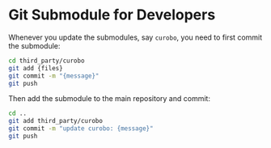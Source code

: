 # Git Submodule for Developers

Whenever you update the submodules, say `curobo`, you need to first commit the submodule:
```bash
cd third_party/curobo
git add {files}
git commit -m "{message}"
git push
```

Then add the submodule to the main repository and commit:
```bash
cd ..
git add third_party/curobo
git commit -m "update curobo: {message}"
git push
```
